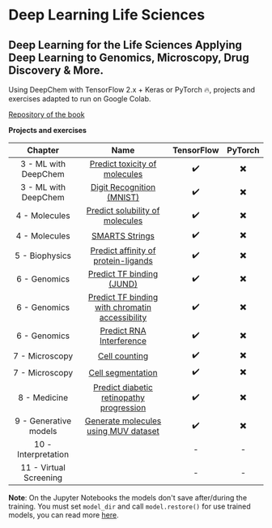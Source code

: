 # Deep Learning Life Sciences
## Deep Learning for the Life Sciences Applying Deep Learning to Genomics, Microscopy, Drug Discovery & More.

Using DeepChem with TensorFlow 2.x + Keras or PyTorch 🔥, projects and exercises adapted to run on Google Colab.

[Repository of the book](https://github.com/deepchem/DeepLearningLifeSciences)

**Projects and exercises**

|       Chapter        |           Name                  |  TensorFlow | PyTorch |
|        :---:         |            :---:                |     :---:   |   :---: |
| 3 - ML with DeepChem | [Predict toxicity of molecules](03_MLDeepChem/Predict_Toxicity_of_Molecules.ipynb)   |       ✔️     |    ✖️    |
| 3 - ML with DeepChem | [Digit Recognition (MNIST)](03_MLDeepChem/MNIST_with_TensorGraph_from_DeepChem.ipynb)         |       ✔️     |    ✖️    |
| 4 - Molecules        | [Predict solubility of molecules](04_Molecules/Predict_solubility_using_GraphConvModel.ipynb)              |       ✔️     |    ✖️    |
| 4 - Molecules        | [SMARTS Strings](04_Molecules/SMARTS_Strings.ipynb)                  |       ✔️     |    ✖️    |
| 5 - Biophysics     | [Predict affinity of protein-ligands](05_Biophysics/Binding_free_energy_prediction_using_PDBBind_dataset.ipynb) |   ✔️     |    ✖️    |
| 6 - Genomics         | [Predict TF binding (JUND)](06_Genomics/Predicting_transcription_factor_binding.ipynb)       |       ✔️     |    ✖️    |
| 6 - Genomics         | [Predict TF binding with chromatin accessibility](06_Genomics/Predicting_TF_binding_chromatin_accessibility.ipynb)  |       ✔️     |    ✖️    |
| 6 - Genomics         | [Predict RNA Interference](06_Genomics/RNA_Interference.ipynb)        |       ✔️     |    ✖️    |
| 7 - Microscopy       | [Cell counting](07_Microscopy/Cell_Counting.ipynb)                   |       ✔️     |    ✖️    |
| 7 - Microscopy       | [Cell segmentation](07_Microscopy/Cell_segmentation.ipynb)             |       ✔️     |    ✖️    |
| 8 - Medicine         | [Predict diabetic retinopathy progression](08_Medicine/Diagnose_Diabetic_Retinopathy_Progression.ipynb)  |   ✔️    |    ✖️    |
| 9 - Generative models| [Generate molecules using MUV dataset](09_GenerativeModels/Generating_molecules_with_VAE.ipynb) |   ✔️    |    ✖️    |
| 10 - Interpretation|  |   -    |    -    |
| 11 - Virtual Screening|  |   -    |    -    |

**Note**: On the Jupyter Notebooks the models don't save after/during the training.
You must set `model_dir` and call `model.restore()` for use trained models, you
can read more [here](https://deepchem.readthedocs.io/en/latest/api_reference/models.html#keras-models).
